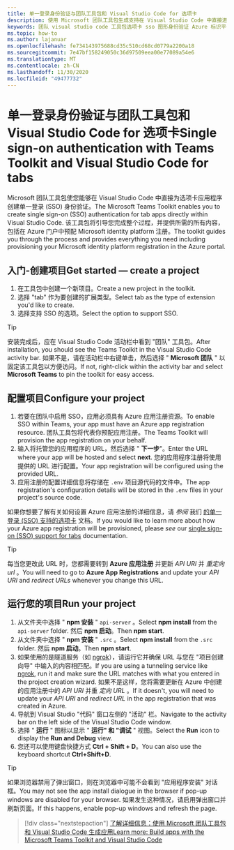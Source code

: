 ```yaml
---
title: 单一登录身份验证与团队工具包和 Visual Studio Code for 选项卡
description: 使用 Microsoft 团队工具包生成支持在 Visual Studio Code 中直接进行单一登录和 Microsoft Graph 调用的选项卡
keywords: 团队 visual studio code 工具包选项卡 sso 图形身份验证 Azure 标识平台
ms.topic: how-to
ms.author: lajanuar
ms.openlocfilehash: fe734143975688cd35c510cd68cd0779a2200a18
ms.sourcegitcommit: 7e47bf158249050c36d97509eea00e77089a54e6
ms.translationtype: MT
ms.contentlocale: zh-CN
ms.lasthandoff: 11/30/2020
ms.locfileid: "49477732"
---
```

# <a name="single-sign-on-authentication-with-teams-toolkit-and-visual-studio-code-for-tabs"></a><span data-ttu-id="690f8-104">单一登录身份验证与团队工具包和 Visual Studio Code for 选项卡</span><span class="sxs-lookup"><span data-stu-id="690f8-104">Single sign-on authentication with Teams Toolkit and Visual Studio Code for tabs</span></span>

<span data-ttu-id="690f8-105">Microsoft 团队工具包使您能够在 Visual Studio Code 中直接为选项卡应用程序创建单一登录 (SSO) 身份验证。</span><span class="sxs-lookup"><span data-stu-id="690f8-105">The Microsoft Teams Toolkit enables you to create single sign-on (SSO) authentication  for tab apps directly within Visual Studio Code.</span></span> <span data-ttu-id="690f8-106">该工具包将引导您完成整个过程，并提供所需的所有内容，包括在 Azure 门户中预配 Microsoft identity platform 注册。</span><span class="sxs-lookup"><span data-stu-id="690f8-106">The toolkit guides you through the process and provides everything you need including provisioning your Microsoft identity platform registration in the Azure portal.</span></span>

## <a name="get-started--create-a-project"></a><span data-ttu-id="690f8-107">入门-创建项目</span><span class="sxs-lookup"><span data-stu-id="690f8-107">Get started — create a project</span></span>

1. <span data-ttu-id="690f8-108">在工具包中创建一个新项目。</span><span class="sxs-lookup"><span data-stu-id="690f8-108">Create a new project in the toolkit.</span></span>
1. <span data-ttu-id="690f8-109">选择 "tab" 作为要创建的扩展类型。</span><span class="sxs-lookup"><span data-stu-id="690f8-109">Select tab as the type of extension you'd like to create.</span></span>
1. <span data-ttu-id="690f8-110">选择支持 SSO 的选项。</span><span class="sxs-lookup"><span data-stu-id="690f8-110">Select the option to support SSO.</span></span>

> [!TIP]
> <span data-ttu-id="690f8-111">安装完成后，应在 Visual Studio Code 活动栏中看到 "团队" 工具包。</span><span class="sxs-lookup"><span data-stu-id="690f8-111">After installation, you should see the Teams Toolkit in the Visual Studio Code activity bar.</span></span> <span data-ttu-id="690f8-112">如果不是，请在活动栏中右键单击，然后选择 " **Microsoft 团队** " 以固定该工具包以方便访问。</span><span class="sxs-lookup"><span data-stu-id="690f8-112">If not, right-click within the activity bar and select **Microsoft Teams** to pin the toolkit for easy access.</span></span>

## <a name="configure-your-project"></a><span data-ttu-id="690f8-113">配置项目</span><span class="sxs-lookup"><span data-stu-id="690f8-113">Configure your project</span></span>

1. <span data-ttu-id="690f8-114">若要在团队中启用 SSO，应用必须具有 Azure 应用注册资源。</span><span class="sxs-lookup"><span data-stu-id="690f8-114">To enable SSO within Teams, your app must have an Azure app registration resource.</span></span> <span data-ttu-id="690f8-115">团队工具包将代表你预配应用注册。</span><span class="sxs-lookup"><span data-stu-id="690f8-115">The Teams Toolkit will provision the app registration on your behalf.</span></span>
1. <span data-ttu-id="690f8-116">输入将托管您的应用程序的 URL，然后选择 " **下一步**"。</span><span class="sxs-lookup"><span data-stu-id="690f8-116">Enter the URL where your app will be hosted and select **next**.</span></span> <span data-ttu-id="690f8-117">您的应用程序注册将使用提供的 URL 进行配置。</span><span class="sxs-lookup"><span data-stu-id="690f8-117">Your app registration will be configured using the provided URL.</span></span>
1. <span data-ttu-id="690f8-118">应用注册的配置详细信息将存储在 `.env` 项目源代码的文件中。</span><span class="sxs-lookup"><span data-stu-id="690f8-118">The app registration's configuration details will be stored in the `.env` files in your project's source code.</span></span>

<span data-ttu-id="690f8-119">如果你想要了解有关如何设置 Azure 应用注册的详细信息，请 _参阅_  我们 [的单一登录 (SSO) 支持的选项卡](../tabs/how-to/authentication/auth-aad-sso.md) 文档。</span><span class="sxs-lookup"><span data-stu-id="690f8-119">If you would like to learn more about how your Azure app registration will be provisioned, please _see_  our [single sign-on (SSO) support for tabs](../tabs/how-to/authentication/auth-aad-sso.md) documentation.</span></span>

> [!TIP]
> <span data-ttu-id="690f8-120">每当您更改此 URL 时，您都需要转到 **Azure 应用注册** 并更新 *API URI* 并 *重定向 url* 。</span><span class="sxs-lookup"><span data-stu-id="690f8-120">You will need to go to **Azure App Registrations** and update your *API URI* and *redirect URLs* whenever you change this URL.</span></span>

## <a name="run-your-project"></a><span data-ttu-id="690f8-121">运行您的项目</span><span class="sxs-lookup"><span data-stu-id="690f8-121">Run your project</span></span>

1. <span data-ttu-id="690f8-122">从文件夹中选择 " **npm 安装** " `api-server` 。</span><span class="sxs-lookup"><span data-stu-id="690f8-122">Select **npm install** from the `api-server` folder.</span></span> <span data-ttu-id="690f8-123">然后 **npm 启动**。</span><span class="sxs-lookup"><span data-stu-id="690f8-123">Then **npm start**.</span></span>
1. <span data-ttu-id="690f8-124">从文件夹中选择 " **npm 安装** " `.src` 。</span><span class="sxs-lookup"><span data-stu-id="690f8-124">Select **npm install** from the `.src` folder.</span></span> <span data-ttu-id="690f8-125">然后 **npm 启动**。</span><span class="sxs-lookup"><span data-stu-id="690f8-125">Then **npm start**.</span></span>
1. <span data-ttu-id="690f8-126">如果使用的是隧道服务（如 [ngrok](https://ngrok.com/)），请运行它并确保 URL 与您在 "项目创建向导" 中输入的内容相匹配。</span><span class="sxs-lookup"><span data-stu-id="690f8-126">If you are using a tunneling service like [ngrok](https://ngrok.com/), run it and make sure the URL matches with what you entered in the project creation wizard.</span></span> <span data-ttu-id="690f8-127">如果不是这样，您将需要更新在 Azure 中创建的应用注册中的 _API URI_ 并重 _定向 URL_ 。</span><span class="sxs-lookup"><span data-stu-id="690f8-127">If it doesn't, you will need to update your _API URI_ and _redirect URL_ in the app registration that was created in Azure.</span></span>
1. <span data-ttu-id="690f8-128">导航到 Visual Studio "代码" 窗口左侧的 "活动" 栏。</span><span class="sxs-lookup"><span data-stu-id="690f8-128">Navigate to the activity bar on the left side of the Visual Studio Code window.</span></span>
1. <span data-ttu-id="690f8-129">选择 " **运行** " 图标以显示 " **运行" 和 "调试** " 视图。</span><span class="sxs-lookup"><span data-stu-id="690f8-129">Select the **Run** icon to display the **Run and Debug** view.</span></span>
1. <span data-ttu-id="690f8-130">您还可以使用键盘快捷方式 **Ctrl + Shift + D**。</span><span class="sxs-lookup"><span data-stu-id="690f8-130">You can also use the keyboard shortcut **Ctrl+Shift+D**.</span></span>

> [!TIP]
> <span data-ttu-id="690f8-131">如果浏览器禁用了弹出窗口，则在浏览器中可能不会看到 "应用程序安装" 对话框。</span><span class="sxs-lookup"><span data-stu-id="690f8-131">You may not see the app install dialogue in the browser if pop-up windows are disabled for your browser.</span></span> <span data-ttu-id="690f8-132">如果发生这种情况，请启用弹出窗口并刷新页面。</span><span class="sxs-lookup"><span data-stu-id="690f8-132">If this happens, enable pop-up windows and refresh the page.</span></span>

> [!div class="nextstepaction"]
> [<span data-ttu-id="690f8-133">了解详细信息：使用 Microsoft 团队工具包和 Visual Studio Code 生成应用</span><span class="sxs-lookup"><span data-stu-id="690f8-133">Learn more: Build apps with the Microsoft Teams Toolkit and Visual Studio Code</span></span>](visual-studio-code-overview.md)
